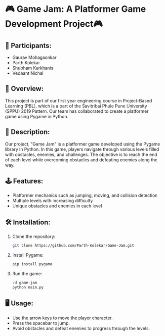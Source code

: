 # 🎮 Game Jam: A Platformer Game Development Project🎮

## 👥 Participants:
- Gaurav Mohagaonkar
- Parth Kolekar
- Shubham Karkhanis
- Vedaant Nichal

## 📝 Overview:
This project is part of our first year engineering course in Project-Based Learning (PBL), which is a part of the Savitribai Phule Pune University (SPPU) 2019 Pattern. Our team has collaborated to create a platformer game using Pygame in Python.

## 📖 Description:
Our project, "Game Jam" is a platformer game developed using the Pygame library in Python. In this game, players navigate through various levels filled with obstacles, enemies, and challenges. The objective is to reach the end of each level while overcoming obstacles and defeating enemies along the way.

## 🕹️ Features:
- Platformer mechanics such as jumping, moving, and collision detection
- Multiple levels with increasing difficulty
- Unique obstacles and enemies in each level

## 🛠️ Installation:
1. Clone the repository:
    ```bash
    git clone https://github.com/Parth-Kolekar/Game-Jam.git
    ```
2. Install Pygame:
    ```bash
    pip install pygame
    ```
3. Run the game:
    ```bash
    cd game-jam
    python main.py
    ```

## 🖥️ Usage:
- Use the arrow keys to move the player character.
- Press the spacebar to jump.
- Avoid obstacles and defeat enemies to progress through the levels.
